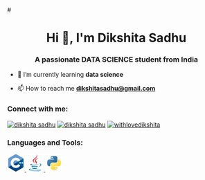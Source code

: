 #<h1 align="center">Hi 👋, I'm Dikshita Sadhu</h1>
<h3 align="center">A passionate DATA SCIENCE student from India</h3>

- 🌱 I’m currently learning **data science**

- 📫 How to reach me **dikshitasadhu@gmail.com**

<h3 align="left">Connect with me:</h3>
<p align="left">
<a href="https://linkedin.com/in/dikshita sadhu" target="blank"><img align="center" src="https://raw.githubusercontent.com/rahuldkjain/github-profile-readme-generator/master/src/images/icons/Social/linked-in-alt.svg" alt="dikshita sadhu" height="30" width="40" /></a>
<a href="https://fb.com/dikshita sadhu" target="blank"><img align="center" src="https://raw.githubusercontent.com/rahuldkjain/github-profile-readme-generator/master/src/images/icons/Social/facebook.svg" alt="dikshita sadhu" height="30" width="40" /></a>
<a href="https://instagram.com/withlovedikshita" target="blank"><img align="center" src="https://raw.githubusercontent.com/rahuldkjain/github-profile-readme-generator/master/src/images/icons/Social/instagram.svg" alt="withlovedikshita" height="30" width="40" /></a>
</p>

<h3 align="left">Languages and Tools:</h3>
<p align="left"> <a href="https://www.w3schools.com/cpp/" target="_blank" rel="noreferrer"> <img src="https://raw.githubusercontent.com/devicons/devicon/master/icons/cplusplus/cplusplus-original.svg" alt="cplusplus" width="40" height="40"/> </a> <a href="https://www.java.com" target="_blank" rel="noreferrer"> <img src="https://raw.githubusercontent.com/devicons/devicon/master/icons/java/java-original.svg" alt="java" width="40" height="40"/> </a> <a href="https://www.python.org" target="_blank" rel="noreferrer"> <img src="https://raw.githubusercontent.com/devicons/devicon/master/icons/python/python-original.svg" alt="python" width="40" height="40"/> </a> </p>
